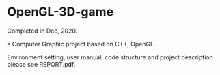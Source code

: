 # OpenGL-3D-game

Completed in Dec, 2020.

a Computer Graphic project based on C++, OpenGL.

Environment setting, user manual, code structure and project description please see REPORT.pdf.
